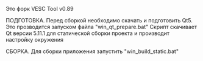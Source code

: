 Это форк VESC Tool v0.89

ПОДГОТОВКА.
Перед сборкой необходимо скачать и подготовить Qt5.
Это прозводится запуском файла "win_qt_prepare.bat"
Скрипт скачивает Qt версии 5.11.1 для статической сборки проекта и производит настройку окружения

СБОРКА.
Для сборки приложения запустить "win_build_static.bat"
